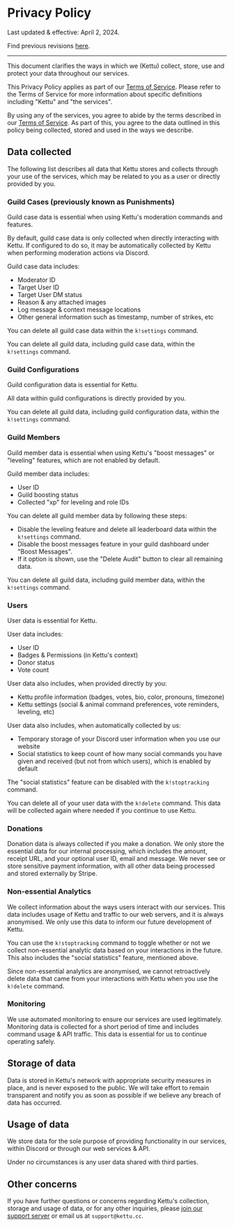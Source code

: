 # Privacy Policy

Last updated & effective: April 2, 2024.

Find previous revisions [here](https://github.com/kettubot/kettu-docs/commits/master/Privacy%20Policy.md).

---

This document clarifies the ways in which we (Kettu) collect, store, use and protect your data throughout our services.

This Privacy Policy applies as part of our [Terms of Service](/docs/terms-of-service). Please refer to the Terms of Service for more information about specific definitions including "Kettu" and "the services".

By using any of the services, you agree to abide by the terms described in our [Terms of Service](/docs/terms-of-service). As part of this, you agree to the data outlined in this policy being collected, stored and used in the ways we describe.

## Data collected

The following list describes all data that Kettu stores and collects through your use of the services, which may be related to you as a user or directly provided by you.



### Guild Cases (previously known as Punishments)

Guild case data is essential when using Kettu's moderation commands and features.

By default, guild case data is only collected when directly interacting with Kettu. If configured to do so, it may be automatically collected by Kettu when performing moderation actions via Discord.

Guild case data includes:
  - Moderator ID
  - Target User ID
  - Target User DM status
  - Reason & any attached images
  - Log message & context message locations
  - Other general information such as timestamp, number of strikes, etc

You can delete all guild case data within the `k!settings` command.

You can delete all guild data, including guild case data, within the `k!settings` command.

### Guild Configurations

Guild configuration data is essential for Kettu.

All data within guild configurations is directly provided by you.

You can delete all guild data, including guild configuration data, within the `k!settings` command.

### Guild Members

Guild member data is essential when using Kettu's "boost messages" or "leveling" features, which are not enabled by default.

Guild member data includes:
  - User ID
  - Guild boosting status
  - Collected "xp" for leveling and role IDs

You can delete all guild member data by following these steps:
  - Disable the leveling feature and delete all leaderboard data within the `k!settings` command.
  - Disable the boost messages feature in your guild dashboard under "Boost Messages".
  - If it option is shown, use the "Delete Audit" button to clear all remaining data.

You can delete all guild data, including guild member data, within the `k!settings` command.

### Users

User data is essential for Kettu.

User data includes:
  - User ID
  - Badges & Permissions (in Kettu's context)
  - Donor status
  - Vote count

User data also includes, when provided directly by you:
  - Kettu profile information (badges, votes, bio, color, pronouns, timezone)
  - Kettu settings (social & animal command preferences, vote reminders, leveling, etc)

User data also includes, when automatically collected by us:
  - Temporary storage of your Discord user information when you use our website
  - Social statistics to keep count of how many social commands you have given and received (but not from which users), which is enabled by default

The "social statistics" feature can be disabled with the `k!stoptracking` command.

You can delete all of your user data with the `k!delete` command. This data will be collected again where needed if you continue to use Kettu.

### Donations

Donation data is always collected if you make a donation. We only store the essential data for our internal processing, which includes the amount, receipt URL, and your optional user ID, email and message. We never see or store sensitive payment information, with all other data being processed and stored externally by Stripe.

### Non-essential Analytics

We collect information about the ways users interact with our services. This data includes usage of Kettu and traffic to our web servers, and it is always anonymised. We only use this data to inform our future development of Kettu.

You can use the `k!stoptracking` command to toggle whether or not we collect non-essential analytic data based on your interactions in the future. This also includes the "social statistics" feature, mentioned above.

Since non-essential analytics are anonymised, we cannot retroactively delete data that came from your interactions with Kettu when you use the `k!delete` command.

### Monitoring

We use automated monitoring to ensure our services are used legitimately. Monitoring data is collected for a short period of time and includes command usage & API traffic. This data is essential for us to continue operating safely.

## Storage of data

Data is stored in Kettu's network with appropriate security measures in place, and is never exposed to the public. We will take effort to remain transparent and notify you as soon as possible if we believe any breach of data has occurred.

## Usage of data

We store data for the sole purpose of providing functionality in our services, within Discord or through our web services & API.

Under no circumstances is any user data shared with third parties.

## Other concerns

If you have further questions or concerns regarding Kettu's collection, storage and usage of data, or for any other inquiries, please [join our support server](https://discordapp.com/invite/4Bavumy) or email us at `support@kettu.cc`.
